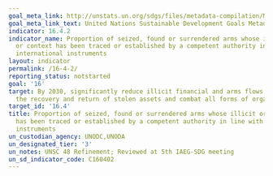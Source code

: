 ```yaml
---
goal_meta_link: http://unstats.un.org/sdgs/files/metadata-compilation/Metadata-Goal-16.pdf
goal_meta_link_text: United Nations Sustainable Development Goals Metadata (pdf 1361kB)
indicator: 16.4.2
indicator_name: Proportion of seized, found or surrendered arms whose illicit origin
  or context has been traced or established by a competent authority in line with
  international instruments
layout: indicator
permalink: /16-4-2/
reporting_status: notstarted
goal: '16'
target: By 2030, significantly reduce illicit financial and arms flows, strengthen
  the recovery and return of stolen assets and combat all forms of organized crime
target_id: '16.4'
title: Proportion of seized, found or surrendered arms whose illicit origin or context
  has been traced or established by a competent authority in line with international
  instruments
un_custodian_agency: UNODC,UNODA
un_designated_tier: '3'
un_notes: UNSC 48 Refinement; Reviewed at 5th IAEG-SDG meeting
un_sd_indicator_code: C160402
---
```

